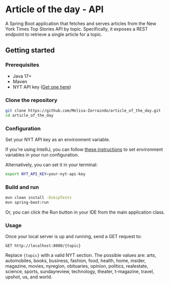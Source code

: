 # Article of the day - API

A Spring Boot application that fetches and serves articles from the New York Times Top Stories API by topic.
Specifically, it exposes a REST endpoint to retrieve a single article for a topic.

## Getting started

### Prerequisites

- Java 17+
- Maven
- NYT API key ([Get one here](https://developer.nytimes.com/))

### Clone the repository

```sh
git clone https://github.com/Melisa-Zorraindo/article_of_the_day.git
cd article_of_the_day
```

### Configuration

Set your NYT API key as an environment variable.

If you're using IntelliJ, you can follow [these instructions](https://www.jetbrains.com/help/idea/program-arguments-and-environment-variables.html)
to set environment variables in your run configuration.

Alternatively, you can set it in your terminal:

```sh
export NYT_API_KEY=your-nyt-api-key
```

### Build and run

```sh
mvn clean install -DskipTests
mvn spring-boot:run
```

Or, you can click the Run button in your IDE from the main application class.

### Usage

Once your local server is up and running, send a GET request to:

```
GET http://localhost:8080/{topic}
```

Replace `{topic}` with a valid NYT section. The possible values are: arts, automobiles, books, business, fashion, food,
health, home, insider, magazine, movies, nyregion, obituaries, opinion, politics, realestate, science, sports,
sundayreview, technology, theater, t-magazine, travel, upshot, us, and world.